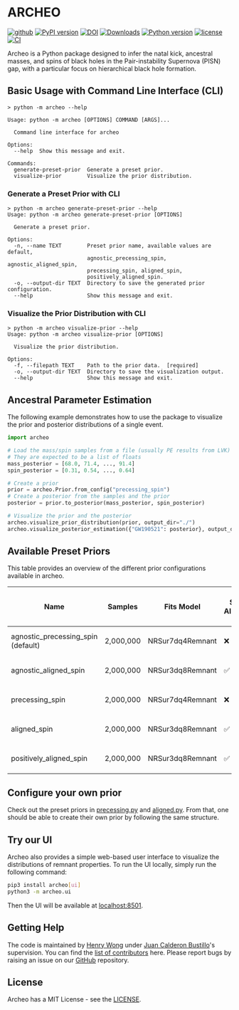 # ARCHEO
[![github](https://img.shields.io/badge/GitHub-archeo-blue.svg)](https://github.com/wyhwong/archeo)
[![PyPI version](https://badge.fury.io/py/archeo.svg)](https://pypi.org/project/archeo/)
[![DOI](https://zenodo.org/badge/626377469.svg)](https://doi.org/10.5281/zenodo.14306853)
[![Downloads](https://img.shields.io/pepy/dt/archeo)](https://github.com/wyhwong/archeo)
[![Python version](https://img.shields.io/pypi/pyversions/archeo)](https://pypi.org/project/archeo/)
[![license](https://img.shields.io/badge/license-MIT-orange.svg)](https://github.com/wyhwong/archeo/blob/main/LICENSE)
[![CI](https://github.com/wyhwong/archeo/actions/workflows/main.yml/badge.svg)](https://github.com/wyhwong/archeo/actions/workflows/main.yml/)

Archeo is a Python package designed to infer the natal kick, ancestral masses, and spins of black holes in the Pair-instability Supernova (PISN) gap,
with a particular focus on hierarchical black hole formation.

## Basic Usage with Command Line Interface (CLI)

```
> python -m archeo --help

Usage: python -m archeo [OPTIONS] COMMAND [ARGS]...

  Command line interface for archeo

Options:
  --help  Show this message and exit.

Commands:
  generate-preset-prior  Generate a preset prior.
  visualize-prior        Visualize the prior distribution.
```

### Generate a Preset Prior with CLI

```
> python -m archeo generate-preset-prior --help
Usage: python -m archeo generate-preset-prior [OPTIONS]

  Generate a preset prior.

Options:
  -n, --name TEXT        Preset prior name, available values are default,
                         agnostic_precessing_spin, agnostic_aligned_spin,
                         precessing_spin, aligned_spin,
                         positively_aligned_spin.
  -o, --output-dir TEXT  Directory to save the generated prior configuration.
  --help                 Show this message and exit.
```

### Visualize the Prior Distribution with CLI

```
> python -m archeo visualize-prior --help
Usage: python -m archeo visualize-prior [OPTIONS]

  Visualize the prior distribution.

Options:
  -f, --filepath TEXT    Path to the prior data.  [required]
  -o, --output-dir TEXT  Directory to save the visualization output.
  --help                 Show this message and exit.
```

## Ancestral Parameter Estimation

The following example demonstrates how to use the package to visualize the prior and posterior distributions of a single event.

```python
import archeo

# Load the mass/spin samples from a file (usually PE results from LVK)
# They are expected to be a list of floats
mass_posterior = [68.0, 71.4, ..., 91.4]
spin_posterior = [0.31, 0.54, ..., 0.64]

# Create a prior
prior = archeo.Prior.from_config("precessing_spin")
# Create a posterior from the samples and the prior
posterior = prior.to_posterior(mass_posterior, spin_posterior)

# Visualize the prior and the posterior
archeo.visualize_prior_distribution(prior, output_dir="./")
archeo.visualize_posterior_estimation({"GW190521": posterior}, output_dir="./")
```

## Available Preset Priors

This table provides an overview of the different prior configurations available in archeo.

| Name | Samples  | Fits Model | Spin Aligned | Only Up-Aligned Spin | $\chi_1$ | $\chi_2$ | $\phi_1$ [rad] | $\phi_2$ [rad] | $\theta_1$ [rad] | $\theta_2$ [rad] | $m_1 [M_\odot]$ | $m_2 [M_\odot]$ | $q$ | Uniform in $q$ |
|------------------------------------|-----------|------------------|----|-----|-------|-------|------------|------------|-----------|-----------|---------|---------|-------|-----|
| agnostic_precessing_spin (default) | 2,000,000 | NRSur7dq4Remnant | ❌ | ❌ | 0 - 1 | 0 - 1 | 0 - $2\pi$ | 0 - $2\pi$ | 0 - $\pi$ | 0 - $\pi$ | 5 - 200 | 5 - 200 | 1 - 6 | ❌ |
| agnostic_aligned_spin              | 2,000,000 | NRSur3dq8Remnant | ✅ | ❌ | 0 - 1 | 0 - 1 | 0 - $2\pi$ | 0 - $2\pi$ | 0 - $\pi$ | 0 - $\pi$ | 5 - 200 | 5 - 200 | 1 - 6 | ❌ |
| precessing_spin                    | 2,000,000 | NRSur7dq4Remnant | ❌ | ❌ | 0 - 1 | 0 - 1 | 0 - $2\pi$ | 0 - $2\pi$ | 0 - $\pi$ | 0 - $\pi$ | 5 - 65  | 5 - 65  | 1 - 6 | ❌ |
| aligned_spin                       | 2,000,000 | NRSur3dq8Remnant | ✅ | ❌ | 0 - 1 | 0 - 1 | 0 - $2\pi$ | 0 - $2\pi$ | 0 - $\pi$ | 0 - $\pi$ | 5 - 65  | 5 - 65  | 1 - 6 | ❌ |
| positively_aligned_spin            | 2,000,000 | NRSur3dq8Remnant | ✅ | ✅ | 0 - 1 | 0 - 1 | 0 - $2\pi$ | 0 - $2\pi$ | 0 - $\pi$ | 0 - $\pi$ | 5 - 65  | 5 - 65  | 1 - 6 | ❌ |

## Configure your own prior

Check out the preset priors in [precessing.py](https://github.com/wyhwong/archeo/blob/main/src/archeo/preset/precessing.py) and [aligned.py](https://github.com/wyhwong/archeo/blob/main/src/archeo/preset/aligned.py). From that, one should be able to create their own prior by following the same structure.

## Try our UI

Archeo also provides a simple web-based user interface to visualize the distributions of remnant properties.
To run the UI locally, simply run the following command:

```bash
pip3 install archeo[ui]
python3 -m archeo.ui
```

Then the UI will be available at [localhost:8501](http://localhost:8501).

## Getting Help

The code is maintained by [Henry Wong](https://github.com/wyhwong) under [Juan Calderon Bustillo](https://git.ligo.org/juan.calderonbustillo)'s supervision. You can find the [list of contributors](https://github.com/wyhwong/archeo/graphs/contributors) here. Please report bugs by raising an issue on our [GitHub](https://github.com/wyhwong/archeo) repository.

## License

Archeo has a MIT License - see the [LICENSE](https://github.com/wyhwong/archeo/blob/main/LICENSE).
